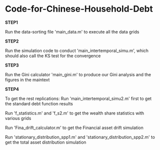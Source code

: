 # Code-for-Chinese-Household-Debt

**STEP1**

Run the data-sorting file 'main_data.m' to execute all the data grids

**STEP2**

Run the simulation code to conduct 'main_intertemporal_simu.m', which should also call the KS test for the convergence

**STEP3**

Run the Gini calculator 'main_gini.m' to produce our Gini analysis and the figures in the maintext

**STEP4**

To get the rest replications:
Run 'main_intertemporal_simu2.m' first to get the standard debt function results

Run 'f_statistics.m' and 'f_s2.m' to get the wealth share statistics with various grids

Run 'Fina_drift_calculator.m' to get the Financial asset drift simulation

Run 'stationary_distribution_spp1.m' and 'stationary_distribution_spp2.m' to get the total asset distribution simulation
